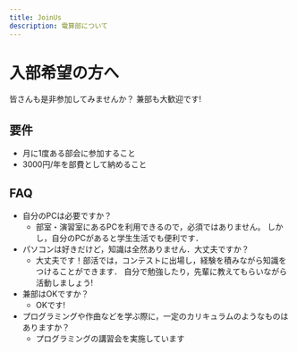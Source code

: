 ```yaml
---
title: JoinUs
description: 電算部について
---
```


# 入部希望の方へ

皆さんも是非参加してみませんか？
兼部も大歓迎です!

## 要件

- 月に1度ある部会に参加すること
- 3000円/年を部費として納めること

## FAQ

- 自分のPCは必要ですか？
  - 部室・演習室にあるPCを利用できるので，必須ではありません。
    しかし，自分のPCがあると学生生活でも便利です．
- パソコンは好きだけど，知識は全然ありません．大丈夫ですか？
  - 大丈夫です！部活では，コンテストに出場し，経験を積みながら知識をつけることができます．
    自分で勉強したり，先輩に教えてもらいながら活動しましょう!
- 兼部はOKですか？
  - OKです!
- プログラミングや作曲などを学ぶ際に，一定のカリキュラムのようなものはありますか？
  - プログラミングの講習会を実施しています
